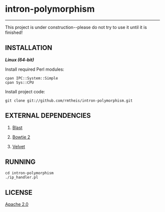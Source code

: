 # intron-polymorphism
* * *

This project is under construction--please do not try to use it until it is finished!

## INSTALLATION
**_Linux (64-bit)_**

Install required Perl modules:

    cpan IPC::System::Simple
    cpan Sys::CPU

Install project code:

    git clone git://github.com/rmtheis/intron-polymorphism.git

## EXTERNAL DEPENDENCIES

1. [Blast](http://blast.ncbi.nlm.nih.gov/Blast.cgi?CMD=Web&PAGE_TYPE=BlastDocs&DOC_TYPE=Download)

2. [Bowtie 2](http://bowtie-bio.sourceforge.net/bowtie2/)

3. [Velvet](http://www.ebi.ac.uk/~zerbino/velvet/)

## RUNNING

    cd intron-polymorphism
    ./ip_handler.pl

## LICENSE

[Apache 2.0](http://www.apache.org/licenses/LICENSE-2.0.html)
